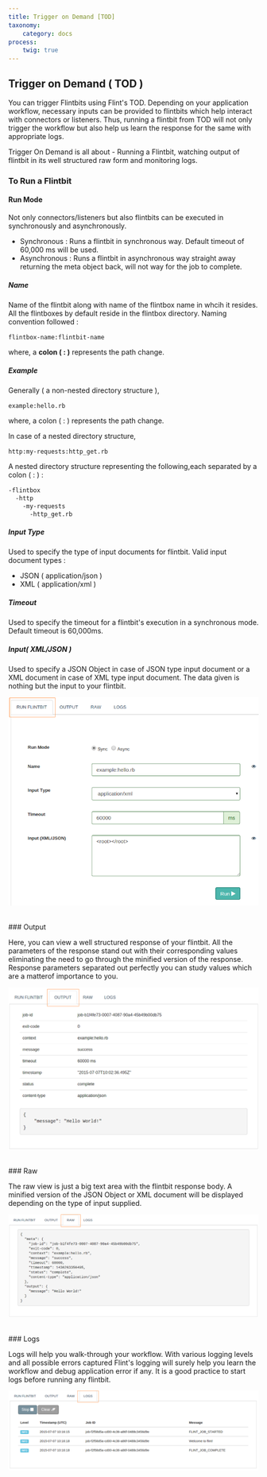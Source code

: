 ```yaml
---
title: Trigger on Demand [TOD]
taxonomy:
    category: docs
process:
	twig: true
---
```


## Trigger on Demand ( TOD )

You can trigger Flintbits using Flint's TOD. Depending on your application workflow, necessary inputs can be provided to flintbits which help interact with connectors or listeners. Thus, running a flintbit from TOD will not only trigger the workflow but also help us learn the response for the same with appropriate logs.

Trigger On Demand is all about - Running a Flintbit, watching output of flintbit in its well structured raw form and monitoring logs.


### To Run a Flintbit


#### Run Mode

Not only connectors/listeners but also flintbits can be executed in synchronously and asynchronously.

* Synchronous : Runs a flintbit in synchronous way. Default timeout of 60,000 ms will be used.
* Asynchronous : Runs a flintbit in asynchronous way straight away returning the meta object back, will not way for the job to complete.

##### Name

Name of the flintbit along with name of the flintbox name in whcih it resides. All the flintboxes by default reside in the flintbox directory. Naming convention followed :

```
flintbox-name:flintbit-name
```

where, a **colon ( : )** represents the path change.

##### Example

Generally ( a non-nested directory structure ),

``` http
example:hello.rb  
```
where, a colon ( : ) represents the path change.

In case of a nested directory structure,

``` http
http:my-requests:http_get.rb
```

A nested directory structure representing the following,each separated by a colon ( : ) :

```
-flintbox
  -http
    -my-requests
      -http_get.rb  
```
##### Input Type

Used to specify the type of input documents for flintbit. Valid input document types :

* JSON ( application/json )
* XML ( application/xml )

##### Timeout

Used to specify the timeout for a flintbit's execution in a synchronous mode. Default timeout is 60,000ms.

##### Input( XML/JSON )

Used to specify a JSON Object in case of JSON type input document or a XML document in case of XML type input document. The data given is nothing but the input to your flintbit.

![tod-run-flintbit](tod-run-flintbit.png)

<br>
### Output

Here, you can view a well structured response of your flintbit. All the parameters of the response stand out with their corresponding values eliminating the need to go through the minified version of the response. Response parameters separated out perfectly you can study values which are a matterof importance to you.

![tod-output](tod-output.png)

<br>
### Raw

The raw view is just a big text area with the flintbit response body. A minified version of the JSON Object or XML document will be displayed depending on the type of input supplied.

![tod-raw](tod-raw.png)

<br>
### Logs

Logs will help you walk-through your workflow. With various logging levels and all possible errors captured Flint's logging will surely help you learn the workflow and debug application error if any. It is a good practice to start logs before running any flintbit.

![tod-logs](tod-logs.png)
